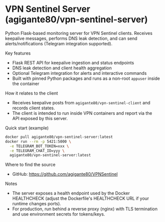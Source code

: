 # VPN Sentinel Server (agigante80/vpn-sentinel-server)

Python Flask-based monitoring server for VPN Sentinel clients. Receives keepalive messages, performs DNS leak detection, and can send alerts/notifications (Telegram integration supported).

Key features
- Flask REST API for keepalive ingestion and status endpoints
- DNS leak detection and client health aggregation
- Optional Telegram integration for alerts and interactive commands
- Built with pinned Python packages and runs as a non-root `appuser` inside the container

How it relates to the client
- Receives keepalive posts from `agigante80/vpn-sentinel-client` and records client states.
- The client is intended to run inside VPN containers and report via the API exposed by this server.

Quick start (example)
```bash
docker pull agigante80/vpn-sentinel-server:latest
docker run --rm -p 5421:5000 \
  -e TELEGRAM_BOT_TOKEN=xxx \
  -e TELEGRAM_CHAT_ID=yyy \
  agigante80/vpn-sentinel-server:latest
```

Where to find the source
- GitHub: https://github.com/agigante80/VPNSentinel

Notes
- The server exposes a health endpoint used by the Docker HEALTHCHECK (adjust the Dockerfile's HEALTHCHECK URL if your runtime changes ports).
- For production, run behind a reverse proxy (nginx) with TLS termination and use environment secrets for tokens/keys.
